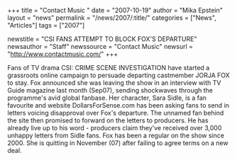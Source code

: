 +++
title = "Contact Music "
date = "2007-10-19"
author = "Mika Epstein"
layout = "news"
permalink = "/news/2007/:title/"
categories = ["News", "Articles"]
tags = ["2007"]

newstitle = "CSI FANS ATTEMPT TO BLOCK FOX'S DEPARTURE"
newsauthor = "Staff"
newssource = "Contact Music"
newsurl = "http://www.contactmusic.com/"
+++

Fans of TV drama CSI: CRIME SCENE INVESTIGATION have started a grassroots online campaign to persuade departing castmember JORJA FOX to stay. Fox announced she was leaving the show in an interview with TV Guide magazine last month (Sep07), sending shockwaves through the programme's avid global fanbase. Her character, Sara Sidle, is a fan favourite and website DollarsForSense.com has been asking fans to send in letters voicing disapproval over Fox's departure. The unnamed fan behind the site then promised to forward on the letters to producers. He has already live up to his word - producers claim they've received over 3,000 unhappy letters from Sidle fans. Fox has been a regular on the show since 2000. She is quitting in November (07) after failing to agree terms on a new deal.  
